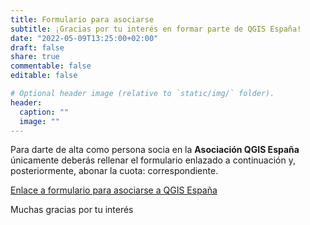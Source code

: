 ```yaml
---
title: Formulario para asociarse
subtitle: ¡Gracias por tu interés en formar parte de QGIS España!
date: "2022-05-09T13:25:00+02:00"
draft: false
share: true
commentable: false
editable: false

# Optional header image (relative to `static/img/` folder).
header:
  caption: ""
  image: ""
---
```


Para darte de alta como persona socia en la **Asociación QGIS España** únicamente deberás rellenar el formulario enlazado a continuación y, posteriormente, abonar la cuota: correspondiente.

<!-- {{< typeform dMp0tK >}} -->


[Enlace a formulario para asociarse a QGIS España](https://cloud.montera34.org/index.php/apps/forms/s/FQqsZL6atPQworeJjMzmRqpP)

Muchas gracias por tu interés